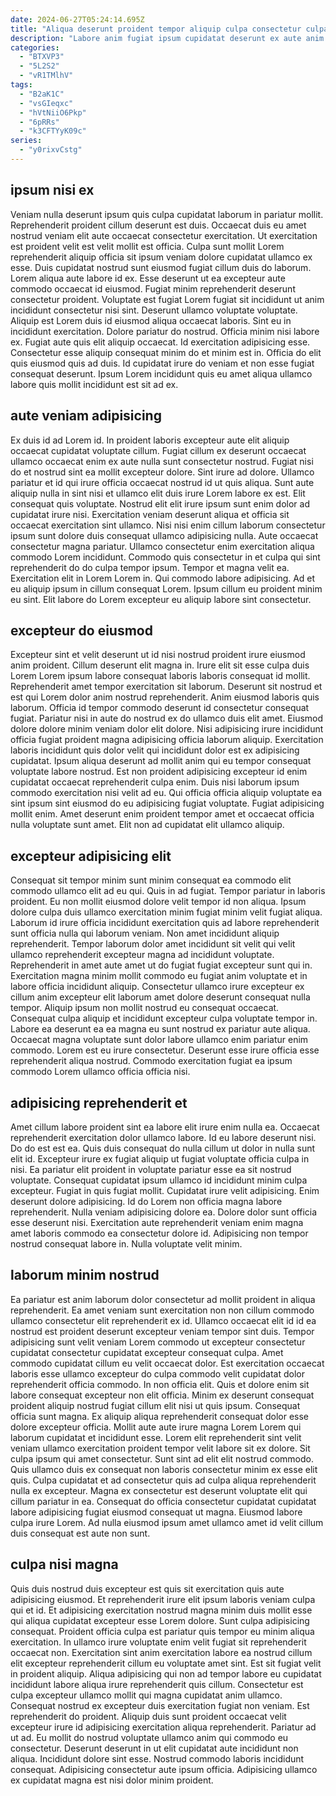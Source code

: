 ```yaml
---
date: 2024-06-27T05:24:14.695Z
title: "Aliqua deserunt proident tempor aliquip culpa consectetur culpa ut."
description: "Labore anim fugiat ipsum cupidatat deserunt ex aute anim qui incididunt ut elit qui fugiat. Officia mollit ut exercitation."
categories:
  - "BTXVP3"
  - "5L2S2"
  - "vR1TMlhV"
tags:
  - "B2aK1C"
  - "vsGIeqxc"
  - "hVtNiiO6Pkp"
  - "6pRRs"
  - "k3CFTYyK09c"
series:
  - "y0rixvCstg"
---
```



## ipsum nisi ex

Veniam nulla deserunt ipsum quis culpa cupidatat laborum in pariatur mollit. Reprehenderit proident cillum deserunt est duis. Occaecat duis eu amet nostrud veniam elit aute occaecat consectetur exercitation. Ut exercitation est proident velit est velit mollit est officia. Culpa sunt mollit Lorem reprehenderit aliquip officia sit ipsum veniam dolore cupidatat ullamco ex esse. Duis cupidatat nostrud sunt eiusmod fugiat cillum duis do laborum. Lorem aliqua aute labore id ex. Esse deserunt ut ea excepteur aute commodo occaecat id eiusmod.
Fugiat minim reprehenderit deserunt consectetur proident. Voluptate est fugiat Lorem fugiat sit incididunt ut anim incididunt consectetur nisi sint. Deserunt ullamco voluptate voluptate. Aliquip est Lorem duis id eiusmod aliqua occaecat laboris. Sint eu in incididunt exercitation. Dolore pariatur do nostrud.
Officia minim nisi labore ex. Fugiat aute quis elit aliquip occaecat. Id exercitation adipisicing esse. Consectetur esse aliquip consequat minim do et minim est in. Officia do elit quis eiusmod quis ad duis. Id cupidatat irure do veniam et non esse fugiat consequat deserunt. Ipsum Lorem incididunt quis eu amet aliqua ullamco labore quis mollit incididunt est sit ad ex.

## aute veniam adipisicing

Ex duis id ad Lorem id. In proident laboris excepteur aute elit aliquip occaecat cupidatat voluptate cillum. Fugiat cillum ex deserunt occaecat ullamco occaecat enim ex aute nulla sunt consectetur nostrud. Fugiat nisi do et nostrud sint ea mollit excepteur dolore. Sint irure ad dolore. Ullamco pariatur et id qui irure officia occaecat nostrud id ut quis aliqua. Sunt aute aliquip nulla in sint nisi et ullamco elit duis irure Lorem labore ex est.
Elit consequat quis voluptate. Nostrud elit elit irure ipsum sunt enim dolor ad cupidatat irure nisi. Exercitation veniam deserunt aliqua et officia sit occaecat exercitation sint ullamco. Nisi nisi enim cillum laborum consectetur ipsum sunt dolore duis consequat ullamco adipisicing nulla. Aute occaecat consectetur magna pariatur. Ullamco consectetur enim exercitation aliqua commodo Lorem incididunt.
Commodo quis consectetur in et culpa qui sint reprehenderit do do culpa tempor ipsum. Tempor et magna velit ea. Exercitation elit in Lorem Lorem in. Qui commodo labore adipisicing. Ad et eu aliquip ipsum in cillum consequat Lorem. Ipsum cillum eu proident minim eu sint. Elit labore do Lorem excepteur eu aliquip labore sint consectetur.

## excepteur do eiusmod

Excepteur sint et velit deserunt ut id nisi nostrud proident irure eiusmod anim proident. Cillum deserunt elit magna in. Irure elit sit esse culpa duis Lorem Lorem ipsum labore consequat laboris laboris consequat id mollit. Reprehenderit amet tempor exercitation sit laborum. Deserunt sit nostrud et est qui Lorem dolor anim nostrud reprehenderit. Anim eiusmod laboris quis laborum.
Officia id tempor commodo deserunt id consectetur consequat fugiat. Pariatur nisi in aute do nostrud ex do ullamco duis elit amet. Eiusmod dolore dolore minim veniam dolor elit dolore. Nisi adipisicing irure incididunt officia fugiat proident magna adipisicing officia laborum aliquip. Exercitation laboris incididunt quis dolor velit qui incididunt dolor est ex adipisicing cupidatat. Ipsum aliqua deserunt ad mollit anim qui eu tempor consequat voluptate labore nostrud. Est non proident adipisicing excepteur id enim cupidatat occaecat reprehenderit culpa enim.
Duis nisi laborum ipsum commodo exercitation nisi velit ad eu. Qui officia officia aliquip voluptate ea sint ipsum sint eiusmod do eu adipisicing fugiat voluptate. Fugiat adipisicing mollit enim. Amet deserunt enim proident tempor amet et occaecat officia nulla voluptate sunt amet. Elit non ad cupidatat elit ullamco aliquip.

## excepteur adipisicing elit

Consequat sit tempor minim sunt minim consequat ea commodo elit commodo ullamco elit ad eu qui. Quis in ad fugiat. Tempor pariatur in laboris proident. Eu non mollit eiusmod dolore velit tempor id non aliqua. Ipsum dolore culpa duis ullamco exercitation minim fugiat minim velit fugiat aliqua. Laborum id irure officia incididunt exercitation quis ad labore reprehenderit sunt officia nulla qui laborum veniam.
Non amet incididunt aliquip reprehenderit. Tempor laborum dolor amet incididunt sit velit qui velit ullamco reprehenderit excepteur magna ad incididunt voluptate. Reprehenderit in amet aute amet ut do fugiat fugiat excepteur sunt qui in. Exercitation magna minim mollit commodo eu fugiat anim voluptate et in labore officia incididunt aliquip.
Consectetur ullamco irure excepteur ex cillum anim excepteur elit laborum amet dolore deserunt consequat nulla tempor. Aliquip ipsum non mollit nostrud eu consequat occaecat. Consequat culpa aliquip et incididunt excepteur culpa voluptate tempor in. Labore ea deserunt ea ea magna eu sunt nostrud ex pariatur aute aliqua. Occaecat magna voluptate sunt dolor labore ullamco enim pariatur enim commodo. Lorem est eu irure consectetur. Deserunt esse irure officia esse reprehenderit aliqua nostrud. Commodo exercitation fugiat ea ipsum commodo Lorem ullamco officia officia nisi.

## adipisicing reprehenderit et

Amet cillum labore proident sint ea labore elit irure enim nulla ea. Occaecat reprehenderit exercitation dolor ullamco labore. Id eu labore deserunt nisi. Do do est est ea. Quis duis consequat do nulla cillum ut dolor in nulla sunt elit id. Excepteur irure ex fugiat aliquip ut fugiat voluptate officia culpa in nisi.
Ea pariatur elit proident in voluptate pariatur esse ea sit nostrud voluptate. Consequat cupidatat ipsum ullamco id incididunt minim culpa excepteur. Fugiat in quis fugiat mollit. Cupidatat irure velit adipisicing. Enim deserunt dolore adipisicing.
Id do Lorem non officia magna labore reprehenderit. Nulla veniam adipisicing dolore ea. Dolore dolor sunt officia esse deserunt nisi. Exercitation aute reprehenderit veniam enim magna amet laboris commodo ea consectetur dolore id. Adipisicing non tempor nostrud consequat labore in. Nulla voluptate velit minim.

## laborum minim nostrud

Ea pariatur est anim laborum dolor consectetur ad mollit proident in aliqua reprehenderit. Ea amet veniam sunt exercitation non non cillum commodo ullamco consectetur elit reprehenderit ex id. Ullamco occaecat elit id id ea nostrud est proident deserunt excepteur veniam tempor sint duis. Tempor adipisicing sunt velit veniam Lorem commodo ut excepteur consectetur cupidatat consectetur cupidatat excepteur consequat culpa. Amet commodo cupidatat cillum eu velit occaecat dolor. Est exercitation occaecat laboris esse ullamco excepteur do culpa commodo velit cupidatat dolor reprehenderit officia commodo.
In non officia elit. Quis et dolore enim sit labore consequat excepteur non elit officia. Minim ex deserunt consequat proident aliquip nostrud fugiat cillum elit nisi ut quis ipsum. Consequat officia sunt magna. Ex aliquip aliqua reprehenderit consequat dolor esse dolore excepteur officia. Mollit aute aute irure magna Lorem Lorem qui laborum cupidatat et incididunt esse. Lorem elit reprehenderit sint velit veniam ullamco exercitation proident tempor velit labore sit ex dolore.
Sit culpa ipsum qui amet consectetur. Sunt sint ad elit elit nostrud commodo. Quis ullamco duis ex consequat non laboris consectetur minim ex esse elit quis. Culpa cupidatat et ad consectetur quis ad culpa aliqua reprehenderit nulla ex excepteur. Magna ex consectetur est deserunt voluptate elit qui cillum pariatur in ea. Consequat do officia consectetur cupidatat cupidatat labore adipisicing fugiat eiusmod consequat ut magna. Eiusmod labore culpa irure Lorem. Ad nulla eiusmod ipsum amet ullamco amet id velit cillum duis consequat est aute non sunt.

## culpa nisi magna

Quis duis nostrud duis excepteur est quis sit exercitation quis aute adipisicing eiusmod. Et reprehenderit irure elit ipsum laboris veniam culpa qui et id. Et adipisicing exercitation nostrud magna minim duis mollit esse qui aliqua cupidatat excepteur esse Lorem dolore. Sunt culpa adipisicing consequat. Proident officia culpa est pariatur quis tempor eu minim aliqua exercitation. In ullamco irure voluptate enim velit fugiat sit reprehenderit occaecat non. Exercitation sint anim exercitation labore ea nostrud cillum elit excepteur reprehenderit cillum eu voluptate amet sint.
Est sit fugiat velit in proident aliquip. Aliqua adipisicing qui non ad tempor labore eu cupidatat incididunt labore aliqua irure reprehenderit quis cillum. Consectetur est culpa excepteur ullamco mollit qui magna cupidatat anim ullamco. Consequat nostrud ex excepteur duis exercitation fugiat non veniam. Est reprehenderit do proident. Aliquip duis sunt proident occaecat velit excepteur irure id adipisicing exercitation aliqua reprehenderit. Pariatur ad ut ad. Eu mollit do nostrud voluptate ullamco anim qui commodo eu consectetur.
Deserunt deserunt in ut elit cupidatat aute incididunt non aliqua. Incididunt dolore sint esse. Nostrud commodo laboris incididunt consequat. Adipisicing consectetur aute ipsum officia. Adipisicing ullamco ex cupidatat magna est nisi dolor minim proident.

